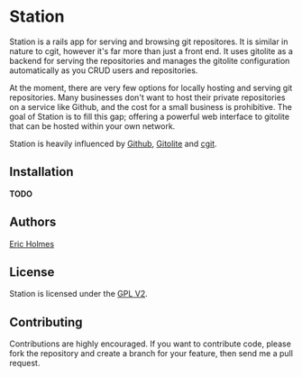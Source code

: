 Station
=======
Station is a rails app for serving and browsing git repositores. It is similar in nature to cgit, however it's far more than just a front end. It uses gitolite as a backend for serving the repositories and manages the gitolite configuration automatically as you CRUD users and repositories.

At the moment, there are very few options for locally hosting and serving git repositories. Many businesses don't want to host their private repositories on a service like Github, and the cost for a small business is prohibitive. The goal of Station is to fill this gap; offering a powerful web interface to gitolite that can be hosted within your own network.

Station is heavily influenced by [Github](http://github.com), [Gitolite](https://github.com/sitaramc/gitolite) and [cgit](http://hjemli.net/git/cgit/).

Installation
------------
**TODO**

Authors
-------
[Eric Holmes](mailto:eric@ejholmes.net)

License
-------
Station is licensed under the [GPL V2](http://www.gnu.org/licenses/gpl-2.0.html).

Contributing
------------
Contributions are highly encouraged. If you want to contribute code, please fork the repository and create a branch for your feature, then send me a pull request.
